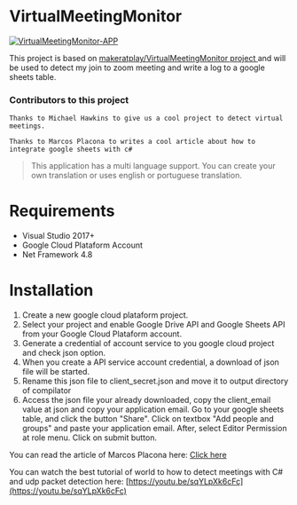 # VirtualMeetingMonitor

[![VirtualMeetingMonitor-APP](https://github.com/brutalzinn/zoom-monitor-googlesheets/actions/workflows/CI.yml/badge.svg?branch=master)](https://github.com/brutalzinn/zoom-monitor-googlesheets/actions/workflows/CI.yml)

This project is based on [makeratplay/VirtualMeetingMonitor project
](https://github.com/makeratplay/VirtualMeetingMonitor)
and will be used to detect my join to zoom meeting and write a log to a google sheets table.

### Contributors to this project

    Thanks to Michael Hawkins to give us a cool project to detect virtual meetings.

    Thanks to Marcos Placona to writes a cool article about how to integrate google sheets with c#

> This application has a multi language support. You can create your own translation or uses english or portuguese translation.

# Requirements

* Visual Studio 2017+
* Google Cloud Plataform Account
* Net Framework 4.8

# Installation 

1. Create a new google cloud plataform project.
2. Select your project and enable Google Drive API and Google Sheets API from your Google Cloud Plataform account.
3. Generate a credential of account service to you google cloud project and check json option.
4. When you create a  API service account credential, a download of json file will be started.
5. Rename this json file to client_secret.json and move it to output directory of compilator
6. Access the json file your already downloaded, copy the client_email value at json and copy your application email.  Go to your google sheets table, and click the button "Share". Click on textbox "Add people and groups" and paste your application email. After, select Editor Permission at role menu. Click on submit button.


You can read the article of Marcos Placona here: 
[Click here](https://www.twilio.com/blog/2017/03/google-spreadsheets-and-net-core.html?utm_source=youtube&utm_medium=video&utm_campaign=google-sheets-dotnet)

You can watch the best tutorial of world to how to detect meetings with C# and udp packet detection here:
[https://youtu.be/sqYLpXk6cFc](https://youtu.be/sqYLpXk6cFc)

